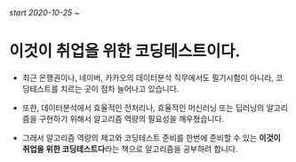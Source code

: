 ###### start 2020-10-25 ~

# 이것이 취업을 위한 코딩테스트이다.

- 최근 은행권이나, 네이버, 카카오의 데이터분석 직무에서도 필기시험이 아니라, 코딩테스트를 치르는 곳이 점차 늘어나고 있습니다.

- 또한, 데이터분석에서 효율적인 전처리나, 효율적인 머신러닝 또는 딥러닝의 알고리즘을 구현하기 위해서 알고리즘 역량의 필요성을 깨우쳤습니다.

- 그래서 알고리즘 역량의 제고와 코딩테스트 준비를 한번에 준비할 수 있는 **이것이 취업을 위한 코딩테스트다**라는 책으로 알고리즘을 공부하려 합니다.



